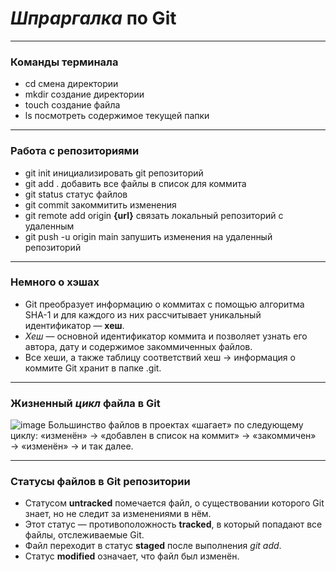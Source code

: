 # _Шпраргалка_ по Git

---

### Команды терминала

- cd смена директории
- mkdir создание директории
- touch создание файла
- ls посмотреть содержимое текущей папки
---
### Работа с репозиториями

- git init инициализировать git репозиторий
- git add . добавить все файлы в список для коммита
- git status статус файлов
- git commit закоммитить изменения
- git remote add origin __{url}__ связать локальный репозиторий с удаленным
- git push -u origin main запушить изменения на удаленный репозиторий
---
### Немного о хэшах

- Git преобразует информацию о коммитах с помощью алгоритма SHA-1 и для каждого из них рассчитывает уникальный идентификатор — __хеш__.
- _Хеш_ — основной идентификатор коммита и позволяет узнать его автора, дату и содержимое закоммиченных файлов.
- Все хеши, а также таблицу соответствий хеш → информация о коммите Git хранит в папке .git.
---
### Жизненный _цикл_ файла в __Git__
![image](https://github.com/soulwound/git-cheatsheet/assets/96583092/bcc458b0-8a63-43f9-9291-e0aa95345aa2)
Большинство файлов в проектах «шагает» по следующему циклу: «изменён» → «добавлен в список на коммит» → «закоммичен» → «изменён» → и так далее.

---
### Статусы файлов в Git репозитории
- Статусом __untracked__ помечается файл, о существовании которого Git знает, но не следит за изменениями в нём.
- Этот статус — противоположность __tracked__, в который попадают все файлы, отслеживаемые Git.
- Файл переходит в статус __staged__ после выполнения _git add_.
- Статус __modified__ означает, что файл был изменён.
